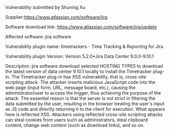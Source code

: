 Vulnerability submitted by Shuning Xu

Supplier:https://www.atlassian.com/software/jira

Software download link: https://www.atlassian.com/software/jira/update

Affected software :jira software

Vulnerability plugin name: timetrackers - Time Tracking & Reporting for Jira

Vulnerability plugin Version: Version 5.2.0•Jira Data Center 9.0.0-9.10.1

Description :jira software download selected HOSTING TYPES to download the latest version of data center 9.10.1 locally to install the Timetracker plug-in. The Timetracker plug-in has XSS vulnerability, that is, cross-site scripting attack. The attacker inserts malicious JavaScript code into the web page (input form, URL, message board, etc.), causing the administrator/user to access the trigger, thus achieving the purpose of the attack. The essential reason is that the server is not strict in filtering the data submitted by the user, resulting in the browser treating the user's input as JS code and directly returning it to the client for execution. What appears here is reflected XSS. Attackers using reflected cross-site scripting attacks can steal cookies from users such as administrators, steal clipboard content, change web content (such as download links), and so on.
